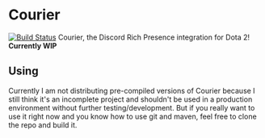 Courier
=======
[![Build Status](https://travis-ci.org/Dragovorn/courier.svg?branch=master)](https://travis-ci.org/Dragovorn/courier)
Courier, the Discord Rich Presence integration for Dota 2! **Currently WIP**

Using
-----
Currently I am not distributing pre-compiled versions of Courier because I still think it's an incomplete
project and shouldn't be used in a production environment without further testing/development. But if you
really want to use it right now and you know how to use git and maven, feel free to clone the repo and build
it.